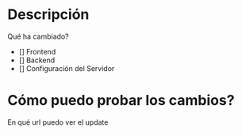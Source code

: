 # Descripción
Qué ha cambiado?
- [] Frontend
- [] Backend
- [] Configuración del Servidor

# Cómo puedo probar los cambios?
En qué url puedo ver el update
